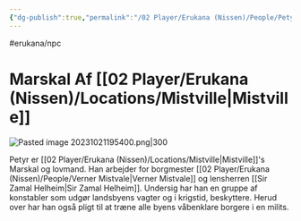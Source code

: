 ```yaml
---
{"dg-publish":true,"permalink":"/02 Player/Erukana (Nissen)/People/Petyr Gottmann/","tags":["erukana/npc"]}
---
```



#erukana/npc 
# Marskal Af [[02 Player/Erukana (Nissen)/Locations/Mistville\|Mistville]]

![Pasted image 20231021195400.png|300](/img/user/10%20Attachments/Pasted%20image%2020231021195400.png)

Petyr er [[02 Player/Erukana (Nissen)/Locations/Mistville\|Mistville]]'s Marskal og lovmand. 
Han arbejder for borgmester [[02 Player/Erukana (Nissen)/People/Verner Mistvale\|Verner Mistvale]] og lensherren [[Sir Zamal Helheim\|Sir Zamal Helheim]]. Undersig har han en gruppe af konstabler som udgør landsbyens vagter og i krigstid, beskyttere. 
Herud over har han også pligt til at træne alle byens våbenklare borgere i en milits.